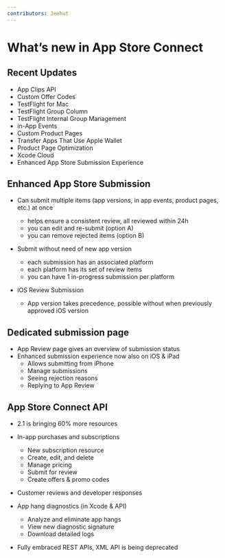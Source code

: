 ```yaml
---
contributors: Jeehut
---
```


# What’s new in App Store Connect

## Recent Updates

- App Clips API
- Custom Offer Codes
- TestFlight for Mac
- TestFlight Group Column
- TestFlight Internal Group Management
- in-App Events
- Custom Product Pages
- Transfer Apps That Use Apple Wallet
- Product Page Optimization
- Xcode Cloud
- Enhanced App Store Submission Experience

## Enhanced App Store Submission

- Can submit multiple items (app versions, in app events, product pages, etc.) at once
  - helps ensure a consistent review, all reviewed within 24h
  - you can edit and re-submit (option A)
  - you can remove rejected items (option B)

- Submit without need of new app version
  - each submission has an associated platform
  - each platform has its set of review items
  - you can have 1 in-progress submission per platform

- iOS Review Submission
  - App version takes precedence, possible without when previously approved iOS version

## Dedicated submission page

- App Review page gives an overview of submission status
- Enhanced submission experience now also on iOS & iPad
    - Allows submitting from iPhone
    - Manage submissions
    - Seeing rejection reasons
    - Replying to App Review

## App Store Connect API

- 2.1 is bringing 60% more resources
- In-app purchases and subscriptions
    - New subscription resource
    - Create, edit, and delete
    - Manage pricing
    - Submit for review
    - Create offers & promo codes

- Customer reviews and developer responses
- App hang diagnostics (in Xcode & API)
    - Analyze and eliminate app hangs
    - View new diagnostic signature
    - Download detailed logs

- Fully embraced REST APIs, XML API is being deprecated
